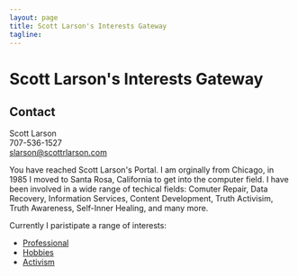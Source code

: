 ```yaml
---
layout: page
title: Scott Larson's Interests Gateway
tagline:
---
```

# Scott Larson's Interests Gateway

## Contact

Scott Larson  
707-536-1527  
slarson@scottrlarson.com  

You have reached Scott Larson's Portal.
I am orginally from Chicago, in 1985 I moved to Santa Rosa, California to get into the computer field. I have been involved in a wide range of techical fields: Comuter Repair, Data Recovery, Information Services, Content Development, Truth Activisim, Truth Awareness, Self-Inner Healing, and many more.

Currently I paristipate a range of interests:

- [Professional](professional/)
- [Hobbies](hobbies/)
- [Activism](activism/)

